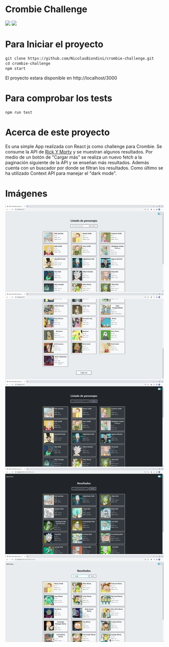# Crombie Challenge

<div styles={"display: inline"}> 
   <img src="https://img.shields.io/badge/React-20232A?style=for-the-badge&logo=react&logoColor=61DAFB" />
   <img src="https://img.shields.io/badge/TypeScript-007ACC?style=for-the-badge&logo=typescript&logoColor=white" />
</div>

# Para Iniciar el proyecto
    git clone https://github.com/NicolasBiondini/crombie-challenge.git
    cd crombie-challenge
    npm start

El proyecto estara disponible en http://localhost/3000

# Para comprobar los tests
    npm run test

# Acerca de este proyecto

Es una simple App realizada con React js como challenge para Crombie. Se consume la API de [Rick Y Morty](https://rickandmortyapi.com/) y se muestran algunos resultados. Por medio de un botón de "Cargar más" se realiza un nuevo fetch a la paginación siguiente de la API y se enseñan más resultados.
Además cuenta con un buscador por donde se filtran los resultados. 
Como último se ha utilizado Context API para manejar el "dark mode". 

# Imágenes

![Screenshot](https://github.com/NicolasBiondini/crombie-challenge/blob/main/assets/1.png)
![Screenshot](https://github.com/NicolasBiondini/crombie-challenge/blob/main/assets/2.png)
![Screenshot](https://github.com/NicolasBiondini/crombie-challenge/blob/main/assets/3.png)
![Screenshot](https://github.com/NicolasBiondini/crombie-challenge/blob/main/assets/4.png)
![Screenshot](https://github.com/NicolasBiondini/crombie-challenge/blob/main/assets/5.png)
